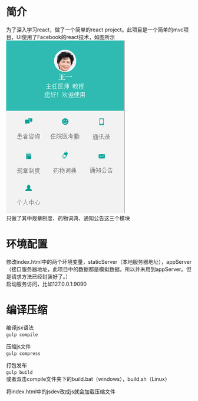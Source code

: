 # 简介  

>  
为了深入学习react，做了一个简单的react project。此项目是一个简单的mvc项目，UI使用了Facebook的react技术，如图所示   
![首页](/image/home.png)    
只做了其中规章制度、药物词典、通知公告这三个模块


# 环境配置

>   
修改index.html中的两个环境变量，staticServer（本地服务器地址），appServer（接口服务器地址，此项目中的数据都是模拟数据，所以并未用到appServer。但是请求方法已经封装好了。）   
启动服务访问，比如127.0.0.1:9090


# 编译压缩   

>   
编译jsx语法   
`gulp compile`   
   
压缩js文件   
`gulp compress`   
    
打包发布   
`gulp build`   
或者双击compile文件夹下的build.bat（windows），build.sh（Linux）
         
将index.html中的jsdev改成js就会加载压缩文件


     